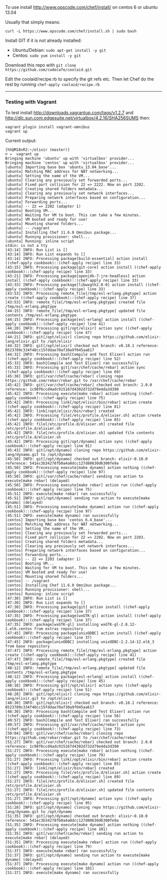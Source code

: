 To use install http://www.opscode.com/chef/install/ on centos 6 or ubuntu 13.04 

Usually that simply means:

```curl -L https://www.opscode.com/chef/install.sh | sudo bash```

Install GIT if it is not already installed:
 * Ubuntu/Debian: ```sudo apt-get install -y git```
 * Centos: ```sudo yum install -y git```

Download this repo with ```git clone https://github.com/codecafe/coolaid.git```

Edit the coolaid/recipe.rb to specify the git refs etc.  Then let Chef do the rest by running ```chef-apply coolaid/recipe.rb```


---


### Testing with Vagrant

To test install http://downloads.vagrantup.com/tags/v1.2.7
and http://dlc.sun.com.edgesuite.net/virtualbox/4.2.16/SHA256SUMS then:

```
vagrant plugin install vagrant-omnibus
vagrant up
```

Current output:

```
[hh@M18xR2:~/elixir (master)] 
☺ ➔  vagrant up
Bringing machine 'ubuntu' up with 'virtualbox' provider...
Bringing machine 'centos' up with 'virtualbox' provider...
[ubuntu] Importing base box 'ubuntu_13.04_base'...
[ubuntu] Matching MAC address for NAT networking...
[ubuntu] Setting the name of the VM...
[ubuntu] Clearing any previously set forwarded ports...
[ubuntu] Fixed port collision for 22 => 2222. Now on port 2202.
[ubuntu] Creating shared folders metadata...
[ubuntu] Clearing any previously set network interfaces...
[ubuntu] Preparing network interfaces based on configuration...
[ubuntu] Forwarding ports...
[ubuntu] -- 22 => 2202 (adapter 1)
[ubuntu] Booting VM...
[ubuntu] Waiting for VM to boot. This can take a few minutes.
[ubuntu] VM booted and ready for use!
[ubuntu] Mounting shared folders...
[ubuntu] -- /vagrant
[ubuntu] Installing Chef 11.6.0 Omnibus package...
[ubuntu] Running provisioner: shell...
[ubuntu] Running: inline script
stdin: is not a tty
[43:14] INFO: Run List is []
[43:14] INFO: Run List expands to []
[43:14] INFO: Processing package[build-essential] action install ((chef-apply cookbook)::(chef-apply recipe) line 33)
[43:15] INFO: Processing package[git-core] action install ((chef-apply cookbook)::(chef-apply recipe) line 33)
[43:21] INFO: Processing package[openjdk-7-jre-headless] action install ((chef-apply cookbook)::(chef-apply recipe) line 33)
[43:33] INFO: Processing package[libwxgtk2.8-0] action install ((chef-apply cookbook)::(chef-apply recipe) line 33)
[43:53] INFO: Processing remote_file[/tmp/esl-erlang.pkgtype] action create ((chef-apply cookbook)::(chef-apply recipe) line 37)
[43:53] INFO: remote_file[/tmp/esl-erlang.pkgtype] created file /tmp/esl-erlang.pkgtype
[44:15] INFO: remote_file[/tmp/esl-erlang.pkgtype] updated file contents /tmp/esl-erlang.pkgtype
[44:15] INFO: Processing package[esl-erlang] action install ((chef-apply cookbook)::(chef-apply recipe) line 41)
[44:20] INFO: Processing git[/opt/elixir] action sync ((chef-apply cookbook)::(chef-apply recipe) line 47)
[44:21] INFO: git[/opt/elixir] cloning repo https://github.com/elixir-lang/elixir.git to /opt/elixir
[44:32] INFO: git[/opt/elixir] checked out branch: v0.10.1 reference: 0523789c334f48cc15fddae70af30a9f045aa617
[44:32] INFO: Processing bash[Compile and Test Elixer] action run ((chef-apply cookbook)::(chef-apply recipe) line 52)
[45:33] INFO: bash[Compile and Test Elixer] ran successfully
[45:33] INFO: Processing git[/var/chef/cache/rebar] action sync ((chef-apply cookbook)::(chef-apply recipe) line 69)
[45:38] INFO: git[/var/chef/cache/rebar] cloning repo https://github.com/rebar/rebar.git to /var/chef/cache/rebar
[45:42] INFO: git[/var/chef/cache/rebar] checked out branch: 2.0.0 reference: 1c98f6ccd4adc915167d4302d732d79e4da3d390
[45:42] INFO: Processing execute[make rebar] action nothing ((chef-apply cookbook)::(chef-apply recipe) line 75)
[45:42] INFO: Processing link[/opt/elixir/bin/rebar] action create ((chef-apply cookbook)::(chef-apply recipe) line 81)
[45:42] INFO: link[/opt/elixir/bin/rebar] created
[45:42] INFO: Processing file[/etc/profile.d/elixier.sh] action create ((chef-apply cookbook)::(chef-apply recipe) line 85)
[45:42] INFO: file[/etc/profile.d/elixier.sh] created file /etc/profile.d/elixier.sh
[45:42] INFO: file[/etc/profile.d/elixier.sh] updated file contents /etc/profile.d/elixier.sh
[45:42] INFO: Processing git[/opt/dynamo] action sync ((chef-apply cookbook)::(chef-apply recipe) line 91)
[45:43] INFO: git[/opt/dynamo] cloning repo https://github.com/elixir-lang/dynamo.git to /opt/dynamo
[45:50] INFO: git[/opt/dynamo] checked out branch: elixir-0.10.0 reference: 541ec3b34278fb0a4a0dcc127d80630d6300fe9a
[45:50] INFO: Processing execute[make dynamo] action nothing ((chef-apply cookbook)::(chef-apply recipe) line 97)
[45:50] INFO: git[/var/chef/cache/rebar] sending run action to execute[make rebar] (delayed)
[45:50] INFO: Processing execute[make rebar] action run ((chef-apply cookbook)::(chef-apply recipe) line 75)
[45:51] INFO: execute[make rebar] ran successfully
[45:51] INFO: git[/opt/dynamo] sending run action to execute[make dynamo] (delayed)
[45:51] INFO: Processing execute[make dynamo] action run ((chef-apply cookbook)::(chef-apply recipe) line 97)
[45:51] INFO: execute[make dynamo] ran successfully
[centos] Importing base box 'centos_6.4_base'...
[centos] Matching MAC address for NAT networking...
[centos] Setting the name of the VM...
[centos] Clearing any previously set forwarded ports...
[centos] Fixed port collision for 22 => 2202. Now on port 2203.
[centos] Creating shared folders metadata...
[centos] Clearing any previously set network interfaces...
[centos] Preparing network interfaces based on configuration...
[centos] Forwarding ports...
[centos] -- 22 => 2203 (adapter 1)
[centos] Booting VM...
[centos] Waiting for VM to boot. This can take a few minutes.
[centos] VM booted and ready for use!
[centos] Mounting shared folders...
[centos] -- /vagrant
[centos] Installing Chef 11.6.0 Omnibus package...
[centos] Running provisioner: shell...
[centos] Running: inline script
[47:30] INFO: Run List is []
[47:30] INFO: Run List expands to []
[47:30] INFO: Processing package[git] action install ((chef-apply cookbook)::(chef-apply recipe) line 37)
[47:35] INFO: Processing package[wxGTK-gl] action install ((chef-apply cookbook)::(chef-apply recipe) line 37)
[47:35] INFO: package[wxGTK-gl] installing wxGTK-gl-2.8.12-1.el6.centos from extras repository
[47:45] INFO: Processing package[unixODBC] action install ((chef-apply cookbook)::(chef-apply recipe) line 37)
[47:45] INFO: package[unixODBC] installing unixODBC-2.2.14-12.el6_3 from base repository
[47:47] INFO: Processing remote_file[/tmp/esl-erlang.pkgtype] action create ((chef-apply cookbook)::(chef-apply recipe) line 41)
[47:47] INFO: remote_file[/tmp/esl-erlang.pkgtype] created file /tmp/esl-erlang.pkgtype
[48:12] INFO: remote_file[/tmp/esl-erlang.pkgtype] updated file contents /tmp/esl-erlang.pkgtype
[48:12] INFO: Processing package[esl-erlang] action install ((chef-apply cookbook)::(chef-apply recipe) line 45)
[48:18] INFO: Processing git[/opt/elixir] action sync ((chef-apply cookbook)::(chef-apply recipe) line 51)
[48:20] INFO: git[/opt/elixir] cloning repo https://github.com/elixir-lang/elixir.git to /opt/elixir
[48:30] INFO: git[/opt/elixir] checked out branch: v0.10.1 reference: 0523789c334f48cc15fddae70af30a9f045aa617
[48:30] INFO: Processing bash[Compile and Test Elixer] action run ((chef-apply cookbook)::(chef-apply recipe) line 56)
[49:57] INFO: bash[Compile and Test Elixer] ran successfully
[49:57] INFO: Processing git[/var/chef/cache/rebar] action sync ((chef-apply cookbook)::(chef-apply recipe) line 73)
[50:04] INFO: git[/var/chef/cache/rebar] cloning repo https://github.com/rebar/rebar.git to /var/chef/cache/rebar
[51:27] INFO: git[/var/chef/cache/rebar] checked out branch: 2.0.0 reference: 1c98f6ccd4adc915167d4302d732d79e4da3d390
[51:27] INFO: Processing execute[make rebar] action nothing ((chef-apply cookbook)::(chef-apply recipe) line 79)
[51:27] INFO: Processing link[/opt/elixir/bin/rebar] action create ((chef-apply cookbook)::(chef-apply recipe) line 85)
[51:27] INFO: link[/opt/elixir/bin/rebar] created
[51:27] INFO: Processing file[/etc/profile.d/elixier.sh] action create ((chef-apply cookbook)::(chef-apply recipe) line 89)
[51:27] INFO: file[/etc/profile.d/elixier.sh] created file /etc/profile.d/elixier.sh
[51:27] INFO: file[/etc/profile.d/elixier.sh] updated file contents /etc/profile.d/elixier.sh
[51:27] INFO: Processing git[/opt/dynamo] action sync ((chef-apply cookbook)::(chef-apply recipe) line 95)
[51:28] INFO: git[/opt/dynamo] cloning repo https://github.com/elixir-lang/dynamo.git to /opt/dynamo
[51:35] INFO: git[/opt/dynamo] checked out branch: elixir-0.10.0 reference: 541ec3b34278fb0a4a0dcc127d80630d6300fe9a
[51:35] INFO: Processing execute[make dynamo] action nothing ((chef-apply cookbook)::(chef-apply recipe) line 101)
[51:35] INFO: git[/var/chef/cache/rebar] sending run action to execute[make rebar] (delayed)
[51:35] INFO: Processing execute[make rebar] action run ((chef-apply cookbook)::(chef-apply recipe) line 79)
[51:37] INFO: execute[make rebar] ran successfully
[51:37] INFO: git[/opt/dynamo] sending run action to execute[make dynamo] (delayed)
[51:37] INFO: Processing execute[make dynamo] action run ((chef-apply cookbook)::(chef-apply recipe) line 101)
[51:37] INFO: execute[make dynamo] ran successfully
```
